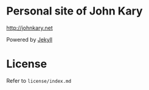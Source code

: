 # Personal site of John Kary

<http://johnkary.net>

Powered by [Jekyll](http://github.com/mojombo/jekyll)

# License

Refer to `license/index.md`

